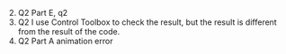 2. Q2 Part E, q2
3. Q2 I use Control Toolbox to check the result, but the result is different from the result of the code.
4. Q2 Part A animation error